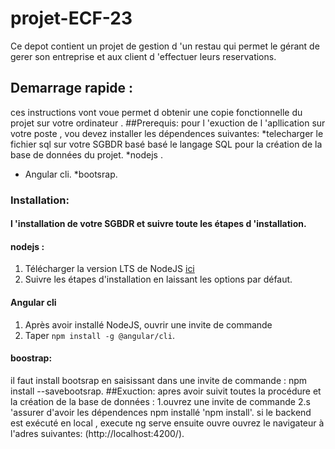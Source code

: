 # projet-ECF-23
Ce depot contient un projet de gestion d 'un restau qui permet le gérant de gerer son entreprise et aux client d 'effectuer leurs reservations.
## Demarrage rapide :
ces instructions vont voue permet d obtenir une copie fonctionnelle du projet sur votre ordinateur .
##Prerequis:
pour l 'exuction  de l 'apllication sur votre poste , vou devez  installer les dépendences suivantes:
*telecharger le fichier sql sur votre  SGBDR  basé  basé le langage SQL pour la création de la base de données du projet.
*nodejs .
* Angular cli.
*bootsrap.
### Installation:
#### l 'installation de votre SGBDR  et suivre toute les étapes d 'installation.
####  nodejs :
1. Télécharger la version LTS de NodeJS [ici](https://nodejs.org/fr/download/)
  2. Suivre les étapes d'installation en laissant les options par défaut.
  ####  Angular cli
  1. Après avoir installé NodeJS, ouvrir une invite de commande
  2. Taper `npm install -g @angular/cli`.
  #### boostrap: 
  il faut install bootsrap en saisissant dans une invite de commande : npm install --savebootsrap.
  ##Exuction:
  apres avoir  suivit toutes la procédure et la  création de la base de données :
  1.ouvrez une invite de commande 
  2.s 'assurer d'avoir les dépendences npm installé  'npm install'.
  si le  backend  est exécuté en local , execute ng serve ensuite ouvre ouvrez  le navigateur à l'adres suivantes:
  (http://localhost:4200/).
  


